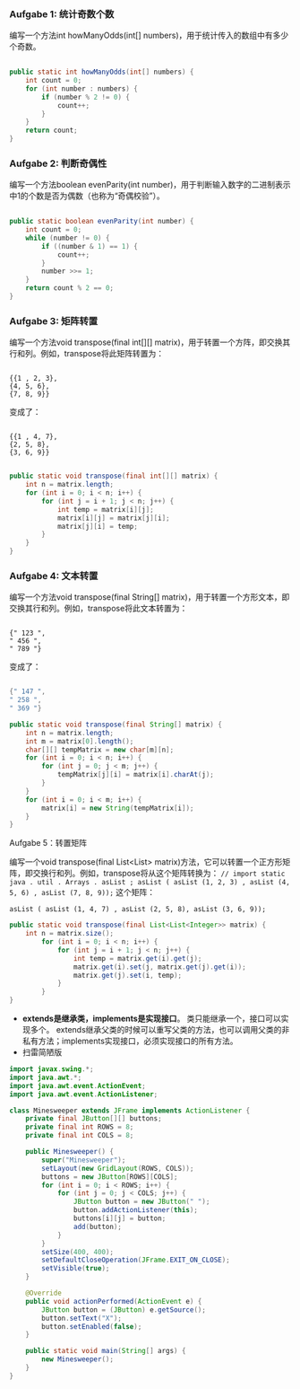 ### Aufgabe 1: 统计奇数个数

编写一个方法int howManyOdds(int[] numbers)，用于统计传入的数组中有多少个奇数。

```java
 
public static int howManyOdds(int[] numbers) {
    int count = 0;
    for (int number : numbers) {
        if (number % 2 != 0) {
            count++;
        }
    }
    return count;
}

```

### Aufgabe 2: 判断奇偶性

编写一个方法boolean evenParity(int number)，用于判断输入数字的二进制表示中1的个数是否为偶数（也称为“奇偶校验”）。

```java
 
public static boolean evenParity(int number) {
    int count = 0;
    while (number != 0) {
        if ((number & 1) == 1) {
            count++;
        }
        number >>= 1;
    }
    return count % 2 == 0;
}

```

### Aufgabe 3: 矩阵转置

编写一个方法void transpose(final int[][] matrix)，用于转置一个方阵，即交换其行和列。例如，transpose将此矩阵转置为：

```

{{1 , 2, 3},
{4, 5, 6},
{7, 8, 9}}
```

变成了：

```

{{1 , 4, 7},
{2, 5, 8},
{3, 6, 9}}

```

```java

public static void transpose(final int[][] matrix) {
    int n = matrix.length;
    for (int i = 0; i < n; i++) {
        for (int j = i + 1; j < n; j++) {
            int temp = matrix[i][j];
            matrix[i][j] = matrix[j][i];
            matrix[j][i] = temp;
        }
    }
}

```

### Aufgabe 4: 文本转置

编写一个方法void transpose(final String[] matrix)，用于转置一个方形文本，即交换其行和列。例如，transpose将此文本转置为：

```

{" 123 ",
" 456 ",
" 789 "}
```

变成了：

```java

{" 147 ",
" 258 ",
" 369 "}

public static void transpose(final String[] matrix) {
    int n = matrix.length;
    int m = matrix[0].length();
    char[][] tempMatrix = new char[m][n];
    for (int i = 0; i < n; i++) {
        for (int j = 0; j < m; j++) {
            tempMatrix[j][i] = matrix[i].charAt(j);
        }
    }
    for (int i = 0; i < m; i++) {
        matrix[i] = new String(tempMatrix[i]);
    }
}
```

Aufgabe 5：转置矩阵

编写一个void transpose(final List<List<Integer>> matrix)方法，它可以转置一个正方形矩阵，即交换行和列。例如，transpose将从这个矩阵转换为：
`// import static java . util . Arrays . asList ;
asList ( asList (1, 2, 3) ,
asList (4, 5, 6) ,
asList (7, 8, 9));`
这个矩阵：

`asList ( asList (1, 4, 7) ,
 asList (2, 5, 8),
 asList (3, 6, 9));`

```java
public static void transpose(final List<List<Integer>> matrix) {
	int n = matrix.size();
		for (int i = 0; i < n; i++) {
			for (int j = i + 1; j < n; j++) {
				int temp = matrix.get(i).get(j);
				matrix.get(i).set(j, matrix.get(j).get(i));
				matrix.get(j).set(i, temp);
			}
		}
}
```

- **extends是继承类，implements是实现接口**。 类只能继承一个，接口可以实现多个。 extends继承父类的时候可以重写父类的方法，也可以调用父类的非私有方法；implements实现接口，必须实现接口的所有方法。
- 扫雷简陋版

```java
import javax.swing.*;
import java.awt.*;
import java.awt.event.ActionEvent;
import java.awt.event.ActionListener;

class Minesweeper extends JFrame implements ActionListener {
    private final JButton[][] buttons;
    private final int ROWS = 8;
    private final int COLS = 8;

    public Minesweeper() {
        super("Minesweeper");
        setLayout(new GridLayout(ROWS, COLS));
        buttons = new JButton[ROWS][COLS];
        for (int i = 0; i < ROWS; i++) {
            for (int j = 0; j < COLS; j++) {
                JButton button = new JButton(" ");
                button.addActionListener(this);
                buttons[i][j] = button;
                add(button);
            }
        }
        setSize(400, 400);
        setDefaultCloseOperation(JFrame.EXIT_ON_CLOSE);
        setVisible(true);
    }

    @Override
    public void actionPerformed(ActionEvent e) {
        JButton button = (JButton) e.getSource();
        button.setText("X");
        button.setEnabled(false);
    }

    public static void main(String[] args) {
        new Minesweeper();
    }
}
```
